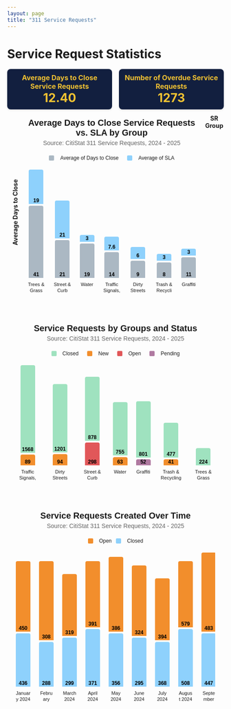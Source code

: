 ```yaml
---
layout: page
title: "311 Service Requests"
---
```


# Service Request Statistics

<b></b>
<b></b>

<!-- Stat Boxes -->
<div style="display: flex; gap: 16px; justify-content: center; align-items: stretch;">
  <div style="background-color: #121f3f; padding: 10px; border-radius: 8px; width: 250px; text-align: center; box-shadow: 0 2px 4px rgba(0,0,0,0.1);">
    <div style="color: #f1c232; font-weight: bold; font-size: 16px;">Average Days to Close Service Requests</div>
    <div style="color: #f1c232; font-weight: bold; font-size: 28px;">12.40</div>
  </div>
  <div style="background-color: #121f3f; padding: 10px; border-radius: 8px; width: 250px; text-align: center; box-shadow: 0 2px 4px rgba(0,0,0,0.1);">
    <div style="color: #f1c232; font-weight: bold; font-size: 16px;">Number of Overdue Service Requests</div>
    <div style="color: #f1c232; font-weight: bold; font-size: 28px;">1273</div>
  </div>
</div>

<style>
/* General Layout */
.bar-chart {
  max-width: 900px;
  margin: 0 auto; /* centers the chart horizontally */
  padding: 20px;
  font-family: sans-serif;
  text-align: center;
}
.chart-title {
  text-align: center;
  font-size: 20px;
  font-weight: bold;
  margin-bottom: 4px;
}
.chart-subtitle {
  text-align: center;
  font-size: 14px;
  color: #666;
  margin-bottom: 20px;
}
.chart-legend {
  display: flex;
  justify-content: center;
  align-items: center;
  font-size: 12px;
  margin-bottom: 20px;
  gap: 10px;
}
.chart-legend span {
  display: inline-block;
  width: 12px;
  height: 12px;
  border-radius: 2px;
  margin-right: 4px;
}

/* Bar Area */
.bar-container {
  display: flex;
  align-items: flex-end;
  gap: 20px;
  overflow-x: auto;
  padding-bottom: 30px;
}
.bar-group {
  display: flex;
  flex-direction: column;
  align-items: center;
  gap: 4px;
}

/* Bar and Labels */
.bar {
  width: 30px;
  display: flex;
  align-items: flex-end;
  justify-content: center;
  font-size: 12px;
  font-weight: bold;
  color: #000;
  border-radius: 4px 4px 0 0;
  padding: 2px;
  line-height: 1;
}
.bar-name {
  margin-top: 4px;
  font-size: 11px;
  text-align: center;
  max-width: 60px;
  height: 28px;            /* FIXED HEIGHT */
  overflow: hidden;        /* Prevent overflow */
  line-height: 14px;
  word-break: break-word;
}

/* Bar Colors */
.close-bar { background-color: #abb8c3; }
.sla-bar { background-color: #8ed1fc; }
.closed { background-color: #9FE2BF; }
.new { background-color: #f28e2c; }
.open { background-color: #e15759; }
.pending { background-color: #b07aa1; }
</style>

<div style="max-width: 900px; margin: 0 auto; text-align: center;">
  <!-- Y-Axis Label -->
  <div style="display: flex;">
    <div style="writing-mode: vertical-rl; transform: rotate(180deg); text-align: center; padding-right: 10px; font-weight: bold;">
      Average Days to Close
    </div>

<!-- Chart 1: Average vs SLA -->
<div class="bar-chart">
  <div class="chart-title">Average Days to Close Service Requests vs. SLA by Group</div>
  <div class="chart-subtitle">Source: CitiStat 311 Service Requests, 2024 - 2025</div>
  <div class="chart-legend">
    <span style="background-color: #abb8c3;"></span> Average of Days to Close &nbsp;&nbsp;
    <span style="background-color: #8ed1fc;"></span> Average of SLA
  </div>
  <div class="bar-container">
    <div class="bar-group">
      <div class="bar sla-bar" style="height: 76px;">19</div>
      <div class="bar close-bar" style="height: 164px;">41</div>
      <div class="bar-name">Trees & Grass</div>
    </div>
    <div class="bar-group">
      <div class="bar sla-bar" style="height: 84px;">21</div>
      <div class="bar close-bar" style="height: 84px;">21</div>
      <div class="bar-name">Street & Curb Repairs</div>
    </div>
    <div class="bar-group">
      <div class="bar sla-bar" style="height: 12px;">3</div>
      <div class="bar close-bar" style="height: 76px;">19</div>
      <div class="bar-name">Water</div>
    </div>
    <div class="bar-group">
      <div class="bar sla-bar" style="height: 28px;">7.6</div>
      <div class="bar close-bar" style="height: 56px;">14</div>
      <div class="bar-name">Traffic Signals, Lights, Signs</div>
    </div>
    <div class="bar-group">
      <div class="bar sla-bar" style="height: 24px;">6</div>
      <div class="bar close-bar" style="height: 36px;">9</div>
      <div class="bar-name">Dirty Streets</div>
    </div>
    <div class="bar-group">
      <div class="bar sla-bar" style="height: 12px;">3</div>
      <div class="bar close-bar" style="height: 32px;">8</div>
      <div class="bar-name">Trash & Recycling</div>
    </div>
    <div class="bar-group">
      <div class="bar sla-bar" style="height: 12px;">3</div>
      <div class="bar close-bar" style="height: 44px;">11</div>
      <div class="bar-name">Graffiti</div>
    </div>
  </div>
</div>

<!-- X-Axis Label -->
   <div style="margin-top: 12px; font-weight: bold;">SR Group</div>
  </div>
 </div>
</div>
<!-- Chart 2: Service Requests by Group and Status -->
<div class="bar-chart">
  <div class="chart-title">Service Requests by Groups and Status</div>
  <div class="chart-subtitle">Source: CitiStat 311 Service Requests, 2024 - 2025</div>
  <div class="chart-legend">
    <span style="background-color: #9FE2BF;"></span> Closed &nbsp;&nbsp;
    <span style="background-color: #f28e2c;"></span> New &nbsp;&nbsp;
    <span style="background-color: #e15759;"></span> Open &nbsp;&nbsp;
    <span style="background-color: #b07aa1;"></span> Pending
</div>
  <div class="bar-container">
    <div class="bar-group">
      <div class="bar closed" style="height: 200px;">1568</div>
      <div class="bar new" style="height: 21px;">89</div>
      <div class="bar-name">Traffic Signals, Lights, Signs</div>
    </div>
    <div class="bar-group">
      <div class="bar closed" style="height: 155px;">1201</div>
      <div class="bar new" style="height: 22px;">94</div>
      <div class="bar-name">Dirty Streets</div>
    </div>
    <div class="bar-group">
      <div class="bar closed" style="height: 145px;">878</div>
      <div class="bar open" style="height: 49px;">298</div>
      <div class="bar-name">Street & Curb Repairs</div>
    </div>
    <div class="bar-group">
      <div class="bar closed" style="height: 120px;">755</div>
      <div class="bar new" style="height: 15px;">63</div>
      <div class="bar-name">Water</div>
    </div>
    <div class="bar-group">
      <div class="bar closed" style="height: 127px;">801</div>
      <div class="bar pending" style="height: 10px;">52</div>
      <div class="bar-name">Graffiti</div>
    </div>
    <div class="bar-group">
      <div class="bar closed" style="height: 77px;">477</div>
      <div class="bar new" style="height: 10px;">41</div>
      <div class="bar-name">Trash & Recycling</div>
    </div>
    <div class="bar-group">
      <div class="bar closed" style="height: 36px;">224</div>
      <div class="bar-name">Trees & Grass</div>
    </div>
  </div>
</div>

<!-- Chart 3: Service Requests Created Over Time -->

<div class="bar-chart">
  <div class="chart-title">Service Requests Created Over Time</div>
  <div class="chart-subtitle">Source: CitiStat 311 Service Requests, 2024 - 2025</div>
  <div class="chart-legend">
    <span style="background-color: #f28e2c;"></span> Open
    <span style="background-color: #8ed1fc;"></span> Closed
  </div>
  <div class="bar-container">
    <div class="bar-group">
      <div class="bar" style="background-color: #f28e2c; height: 160px;">450</div>
      <div class="bar" style="background-color: #8ed1fc; height: 120px;">436</div>
      <div class="bar-name">January 2024</div>
    </div>
    <div class="bar-group">
      <div class="bar" style="background-color: #f28e2c; height: 180px;">308</div>
      <div class="bar" style="background-color: #8ed1fc; height: 100px;">288</div>
      <div class="bar-name">February 2024</div>
    </div>
    <div class="bar-group">
      <div class="bar" style="background-color: #f28e2c; height: 140px;">319</div>
      <div class="bar" style="background-color: #8ed1fc; height: 110px;">299</div>
      <div class="bar-name">March 2024</div>
    </div>
    <div class="bar-group">
      <div class="bar" style="background-color: #f28e2c; height: 150px;">391</div>
      <div class="bar" style="background-color: #8ed1fc; height: 130px;">371</div>
      <div class="bar-name">April 2024</div>
    </div>
    <div class="bar-group">
      <div class="bar" style="background-color: #f28e2c; height: 170px;">386</div>
      <div class="bar" style="background-color: #8ed1fc; height: 120px;">356</div>
      <div class="bar-name">May 2024</div>
    </div>
    <div class="bar-group">
      <div class="bar" style="background-color: #f28e2c; height: 160px;">324</div>
      <div class="bar" style="background-color: #8ed1fc; height: 110px;">295</div>
      <div class="bar-name">June 2024</div>
    </div>
    <div class="bar-group">
      <div class="bar" style="background-color: #f28e2c; height: 140px;">394</div>
      <div class="bar" style="background-color: #8ed1fc; height: 100px;">368</div>
      <div class="bar-name">July 2024</div>
    </div>
    <div class="bar-group">
      <div class="bar" style="background-color: #f28e2c; height: 150px;">579</div>
      <div class="bar" style="background-color: #8ed1fc; height: 130px;">508</div>
      <div class="bar-name">August 2024</div>
    </div>
    <div class="bar-group">
      <div class="bar" style="background-color: #f28e2c; height: 180px;">483</div>
      <div class="bar" style="background-color: #8ed1fc; height: 120px;">447</div>
      <div class="bar-name">September 2024</div>
    </div>
    <div class="bar-group">
      <div class="bar" style="background-color: #f28e2c; height: 170px;">400</div>
      <div class="bar" style="background-color: #8ed1fc; height: 110px;">364</div>
      <div class="bar-name">October 2024</div>
    </div>
    <div class="bar-group">
      <div class="bar" style="background-color: #f28e2c; height: 150px;">310</div>
      <div class="bar" style="background-color: #8ed1fc; height: 90px;">294</div>
      <div class="bar-name">November 2024</div>
    </div>
    <div class="bar-group">
      <div class="bar" style="background-color: #f28e2c; height: 140px;">322</div>
      <div class="bar" style="background-color: #8ed1fc; height: 100px;">284</div>
      <div class="bar-name">December 2024</div>
    </div>
    <div class="bar-group">
      <div class="bar" style="background-color: #f28e2c; height: 180px;">407</div>
      <div class="bar" style="background-color: #8ed1fc; height: 100px;">316</div>
      <div class="bar-name">January 2025</div>
    </div>
    <div class="bar-group">
      <div class="bar" style="background-color: #f28e2c; height: 180px;">386</div>
      <div class="bar" style="background-color: #8ed1fc; height: 100px;">354</div>
      <div class="bar-name">February 2025</div>
    </div>
    <div class="bar-group">
      <div class="bar" style="background-color: #f28e2c; height: 180px;">377</div>
      <div class="bar" style="background-color: #8ed1fc; height: 100px;">337</div>
      <div class="bar-name">March 2025</div>
    </div>
    <div class="bar-group">
      <div class="bar" style="background-color: #f28e2c; height: 180px;">355</div>
      <div class="bar" style="background-color: #8ed1fc; height: 100px;">302</div>
      <div class="bar-name">April 2025</div>
    </div>
    <div class="bar-group">
      <div class="bar" style="background-color: #f28e2c; height: 180px;">331</div>
      <div class="bar" style="background-color: #8ed1fc; height: 100px;">231</div>
      <div class="bar-name">May 2025</div>
    </div>
  </div>
</div>



